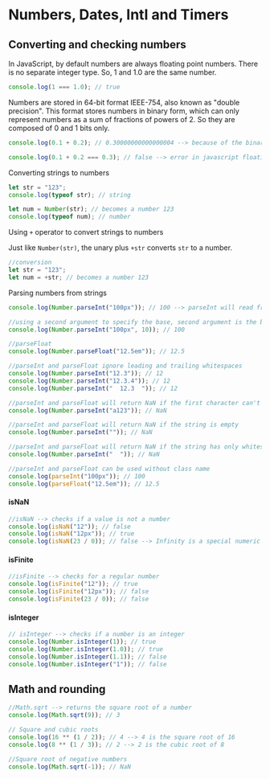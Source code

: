 # Numbers, Dates, Intl and Timers

## Converting and checking numbers

In JavaScript, by default numbers are always floating point numbers. There is no separate integer type. So, 1 and 1.0 are the same number.

```js
console.log(1 === 1.0); // true
```

Numbers are stored in 64-bit format IEEE-754, also known as "double precision". This format stores numbers in binary form, which can only represent numbers as a sum of fractions of powers of 2. So they are composed of 0 and 1 bits only.

```js
console.log(0.1 + 0.2); // 0.30000000000000004 --> because of the binary representation, 0.1 + 0.2 is not exactly 0.3. It's a tiny bit more than that.

console.log(0.1 + 0.2 === 0.3); // false --> error in javascript floating point representation
```

Converting strings to numbers

```js
let str = "123";
console.log(typeof str); // string

let num = Number(str); // becomes a number 123
console.log(typeof num); // number
```

Using `+` operator to convert strings to numbers

Just like `Number(str)`, the unary plus `+str` converts `str` to a number.

```js
//conversion
let str = "123";
let num = +str; // becomes a number 123
```

Parsing numbers from strings

```js
console.log(Number.parseInt("100px")); // 100 --> parseInt will read from the beginning of the string until it encounters a character that is not a number, and then return the number value it has reached. If the first character is not a number, then it will return NaN.

//using a second argument to specify the base, second argument is the base for the numeral system
console.log(Number.parseInt("100px", 10)); // 100

//parseFloat
console.log(Number.parseFloat("12.5em")); // 12.5

//parseInt and parseFloat ignore leading and trailing whitespaces
console.log(Number.parseInt("12.3")); // 12
console.log(Number.parseInt("12.3.4")); // 12
console.log(Number.parseInt("  12.3  ")); // 12

//parseInt and parseFloat will return NaN if the first character can't be converted to a number
console.log(Number.parseInt("a123")); // NaN

//parseInt and parseFloat will return NaN if the string is empty
console.log(Number.parseInt("")); // NaN

//parseInt and parseFloat will return NaN if the string has only whitespaces
console.log(Number.parseInt("  ")); // NaN

//parseInt and parseFloat can be used without class name
console.log(parseInt("100px")); // 100
console.log(parseFloat("12.5em")); // 12.5
```

#### isNaN

```js
//isNaN --> checks if a value is not a number
console.log(isNaN("12")); // false
console.log(isNaN("12px")); // true
console.log(isNaN(23 / 0)); // false --> Infinity is a special numeric value that represents mathematical infinity
```

#### isFinite

```js
//isFinite --> checks for a regular number
console.log(isFinite("12")); // true
console.log(isFinite("12px")); // false
console.log(isFinite(23 / 0)); // false
```

#### isInteger

```js
// isInteger --> checks if a number is an integer
console.log(Number.isInteger(1)); // true
console.log(Number.isInteger(1.0)); // true
console.log(Number.isInteger(1.1)); // false
console.log(Number.isInteger("1")); // false
```

## Math and rounding

```js
//Math.sqrt --> returns the square root of a number
console.log(Math.sqrt(9)); // 3
```

```js
// Square and cubic roots
console.log(16 ** (1 / 2)); // 4 --> 4 is the square root of 16
console.log(8 ** (1 / 3)); // 2 --> 2 is the cubic root of 8

//Square root of negative numbers
console.log(Math.sqrt(-1)); // NaN
```
